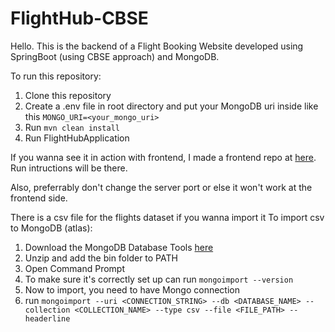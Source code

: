 # FlightHub-CBSE
Hello. This is the backend of a Flight Booking Website developed using SpringBoot (using CBSE approach) and MongoDB.

To run this repository:
1. Clone this repository
2. Create a .env file in root directory and put your MongoDB uri inside like this ```MONGO_URI=<your_mongo_uri>```
3. Run ```mvn clean install```
4. Run FlightHubApplication

If you wanna see it in action with frontend, I made a frontend repo at <a href=https://github.com/iamAden/FlightHub-CBSE-frontend>here</a>. Run intructions will be there.

Also, preferrably don't change the server port or else it won't work at the frontend side.

There is a csv file for the flights dataset if you wanna import it
To import csv to MongoDB (atlas):
1. Download the MongoDB Database Tools <a href=https://www.mongodb.com/try/download/database-tools>here</a>
2. Unzip and add the bin folder to PATH
3. Open Command Prompt
4. To make sure it's correctly set up can run ```mongoimport --version```
5. Now to import, you need to have Mongo connection
6. run ```mongoimport --uri <CONNECTION_STRING> --db <DATABASE_NAME> --collection <COLLECTION_NAME> --type csv --file <FILE_PATH> --headerline```